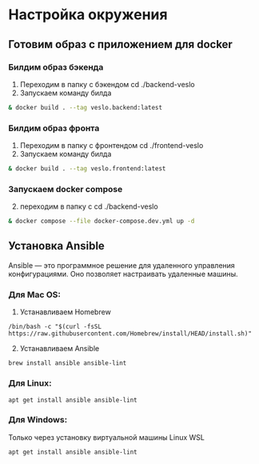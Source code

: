 # Настройка окружения

## Готовим образ с приложением для docker

### Билдим образ бэкенда
1. Переходим в папку с бэкендом cd ./backend-veslo
2. Запускаем команду билда 
``` bash
& docker build . --tag veslo.backend:latest
```

### Билдим образ фронта
1. Переходим в папку с фронтендом cd ./frontend-veslo
2. Запускаем команду билда 
``` bash
& docker build . --tag veslo.frontend:latest
```

### Запускаем docker compose
2. переходим в папку с  cd ./backend-veslo
``` bash
& docker compose --file docker-compose.dev.yml up -d 
```

## Установка Ansible

Ansible — это программное решение для удаленного управления конфигурациями. Оно позволяет настраивать удаленные машины.

### Для Mac OS:
1. Устанавливаем Homebrew
```
/bin/bash -c "$(curl -fsSL https://raw.githubusercontent.com/Homebrew/install/HEAD/install.sh)"
```
2. Устанавливаем Ansible
```
brew install ansible ansible-lint
```

### Для Linux:
```
apt get install ansible ansible-lint
```

### Для Windows:
Только через установку виртуальной машины Linux WSL
```
apt get install ansible ansible-lint
```
